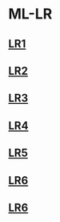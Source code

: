 # ML-LR

## [LR1](https://colab.research.google.com/github/kiligon/ML-LR/blob/main/LR1.ipynb "ноутбук в колабе для удобсства")
## [LR2](https://colab.research.google.com/github/kiligon/ML-LR/blob/main/LR2.ipynb "ноутбук в колабе для удобсства")
## [LR3](https://colab.research.google.com/github/kiligon/ML-LR/blob/main/LR3.ipynb "ноутбук в колабе для удобсства")
## [LR4](https://colab.research.google.com/github/kiligon/ML-LR/blob/main/LR4.ipynb "ноутбук в колабе для удобсства")
## [LR5](https://colab.research.google.com/github/kiligon/ML-LR/blob/main/LR5.ipynb "ноутбук в колабе для удобсства")
## [LR6](https://colab.research.google.com/github/kiligon/ML-LR/blob/main/LR6.ipynb "ноутбук в колабе для удобсства")
## [LR6](https://colab.research.google.com/github/kiligon/ML-LR/blob/main/LR7.ipynb "ноутбук в колабе для удобсства")
